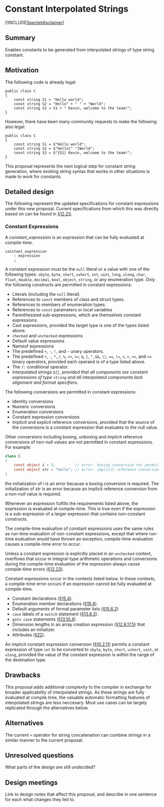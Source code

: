 # Constant Interpolated Strings

[!INCLUDE[Specletdisclaimer](../speclet-disclaimer.md)]

## Summary
[summary]: #summary

Enables constants to be generated from interpolated strings of type string constant.

## Motivation
[motivation]: #motivation

The following code is already legal:
```
public class C
{
    const string S1 = "Hello world";
    const string S2 = "Hello" + " " + "World";
    const string S3 = S1 + " Kevin, welcome to the team!";
}
```
However, there have been many community requests to make the following also legal:
```
public class C
{
    const string S1 = $"Hello world";
    const string S2 = $"Hello{" "}World";
    const string S3 = $"{S1} Kevin, welcome to the team!";
}
```
This proposal represents the next logical step for constant string generation, where existing string syntax that works in other situations is made to work for constants.

## Detailed design
[design]: #detailed-design

The following represent the updated specifications for constant expressions under this new proposal. Current specifications from which this was directly based on can be found in [§12.23](https://github.com/dotnet/csharpstandard/blob/draft-v8/standard/expressions.md#1223-constant-expressions).

### Constant Expressions

A *constant_expression* is an expression that can be fully evaluated at compile-time.

```antlr
constant_expression
    : expression
    ;
```

A constant expression must be the `null` literal or a value with one of  the following types: `sbyte`, `byte`, `short`, `ushort`, `int`, `uint`, `long`, `ulong`, `char`, `float`, `double`, `decimal`, `bool`, `object`, `string`, or any enumeration type. Only the following constructs are permitted in constant expressions:

*  Literals (including the `null` literal).
*  References to `const` members of class and struct types.
*  References to members of enumeration types.
*  References to `const` parameters or local variables
*  Parenthesized sub-expressions, which are themselves constant expressions.
*  Cast expressions, provided the target type is one of the types listed above.
*  `checked` and `unchecked` expressions
*  Default value expressions
*  Nameof expressions
*  The predefined `+`, `-`, `!`, and `~` unary operators.
*  The predefined `+`, `-`, `*`, `/`, `%`, `<<`, `>>`, `&`, `|`, `^`, `&&`, `||`, `==`, `!=`, `<`, `>`, `<=`, and `>=` binary operators, provided each operand is of a type listed above.
*  The `?:` conditional operator.
*  *Interpolated strings `${}`, provided that all components are constant expressions of type `string` and all interpolated components lack alignment and format specifiers.*

The following conversions are permitted in constant expressions:

*  Identity conversions
*  Numeric conversions
*  Enumeration conversions
*  Constant expression conversions
*  Implicit and explicit reference conversions, provided that the source of the conversions is a constant expression that evaluates to the null value.

Other conversions including boxing, unboxing and implicit reference conversions of non-null values are not permitted in constant expressions. For example:
```csharp
class C 
{
    const object i = 5;         // error: boxing conversion not permitted
    const object str = "hello"; // error: implicit reference conversion
}
```
the initialization of i is an error because a boxing conversion is required. The initialization of str is an error because an implicit reference conversion from a non-null value is required.

Whenever an expression fulfills the requirements listed above, the expression is evaluated at compile-time. This is true even if the expression is a sub-expression of a larger expression that contains non-constant constructs.

The compile-time evaluation of constant expressions uses the same rules as run-time evaluation of non-constant expressions, except that where run-time evaluation would have thrown an exception, compile-time evaluation causes a compile-time error to occur.

Unless a constant expression is explicitly placed in an `unchecked` context, overflows that occur in integral-type arithmetic operations and conversions during the compile-time evaluation of the expression always cause compile-time errors ([§12.23](https://github.com/dotnet/csharpstandard/blob/draft-v8/standard/expressions.md#1223-constant-expressions)).

Constant expressions occur in the contexts listed below. In these contexts, a compile-time error occurs if an expression cannot be fully evaluated at compile-time.

*  Constant declarations ([§15.4](https://github.com/dotnet/csharpstandard/blob/draft-v8/standard/classes.md#154-constants)).
*  Enumeration member declarations ([§19.4](https://github.com/dotnet/csharpstandard/blob/draft-v8/standard/enums.md#194-enum-members)).
*  Default arguments of formal parameter lists ([§15.6.2](https://github.com/dotnet/csharpstandard/blob/draft-v8/standard/classes.md#1562-method-parameters))
*  `case` labels of a `switch` statement ([§13.8.3](https://github.com/dotnet/csharpstandard/blob/draft-v8/standard/statements.md#1383-the-switch-statement)).
*  `goto case` statements ([§13.10.4](https://github.com/dotnet/csharpstandard/blob/draft-v8/standard/statements.md#13104-the-goto-statement)).
*  Dimension lengths in an array creation expression ([§12.8.17.5](https://github.com/dotnet/csharpstandard/blob/draft-v/standard/expressions.md#128175-array-creation-expressions)) that includes an initializer.
*  Attributes ([§22](https://github.com/dotnet/csharpstandard/blob/draft-v8/standard/attributes.md#22-attributes)).

An implicit constant expression conversion ([§10.2.11](https://github.com/dotnet/csharpstandard/blob/draft-v8/standard/conversions.md#10211-implicit-constant-expression-conversions)) permits a constant expression of type `int` to be converted to `sbyte`, `byte`, `short`, `ushort`, `uint`, or `ulong`, provided the value of the constant expression is within the range of the destination type.

## Drawbacks
[drawbacks]: #drawbacks

This proposal adds additional complexity to the compiler in exchange for broader applicability of interpolated strings. As these strings are fully evaluated at compile time, the valuable automatic formatting features of interpolated strings are less neccesary. Most use cases can be largely replicated through the alternatives below.

## Alternatives
[alternatives]: #alternatives

The current `+` operator for string concatenation can combine strings in a similar manner to the current proposal.

## Unresolved questions
[unresolved]: #unresolved-questions

What parts of the design are still undecided?

## Design meetings

Link to design notes that affect this proposal, and describe in one sentence for each what changes they led to.


